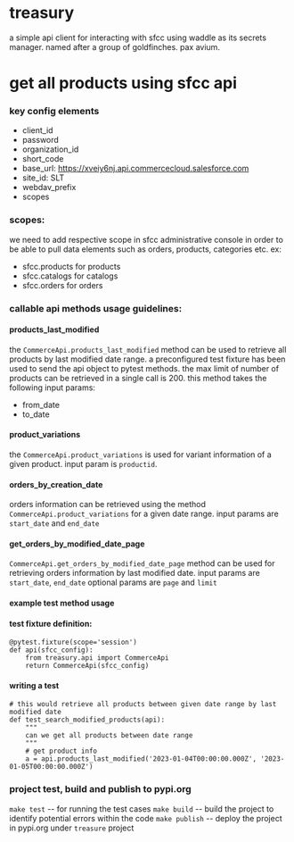 # treasury

a simple api client for interacting with sfcc using waddle as its secrets 
manager.  named after a group of goldfinches.  pax avium.

# get all products using sfcc api
### key config elements
- client_id
- password
- organization_id
- short_code
- base_url: https://xveiy6nj.api.commercecloud.salesforce.com
- site_id: SLT
- webdav_prefix
- scopes

### scopes:
we need to add respective scope in sfcc administrative console
in order to be able to pull data elements such as orders, products, categories etc.
ex: 
- sfcc.products for products
- sfcc.catalogs for catalogs
- sfcc.orders for orders

### callable api methods usage guidelines:

#### products_last_modified
the `CommerceApi.products_last_modified`  method can be used to retrieve all products 
by last modified date range. a preconfigured test fixture has been used to send the 
api object to pytest methods. the max limit of number of products can be retrieved in a 
single call is 200. this method takes the following input params:
- from_date
- to_date

#### product_variations
the `CommerceApi.product_variations` is used for variant information of a given product.
input param is `productid`.

#### orders_by_creation_date
orders information can be retrieved using the method `CommerceApi.product_variations`
for a given date range.
input params are `start_date` and `end_date`

#### get_orders_by_modified_date_page
`CommerceApi.get_orders_by_modified_date_page` method can be used for retrieving
orders information by last modified date.
input params are `start_date`, `end_date`
optional params are `page` and `limit`

#### example test method usage
#### test fixture definition:
```
@pytest.fixture(scope='session')
def api(sfcc_config):
    from treasury.api import CommerceApi
    return CommerceApi(sfcc_config)
```
#### writing a test
```
# this would retrieve all products between given date range by last modified date
def test_search_modified_products(api):
    """
    can we get all products between date range
    """
    # get product info
    a = api.products_last_modified('2023-01-04T00:00:00.000Z', '2023-01-05T00:00:00.000Z')
```

### project test, build and publish to pypi.org
`make test` -- for running the test cases
`make build` -- build the project to identify potential errors within the code
`make publish` -- deploy the project in pypi.org under `treasure` project